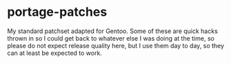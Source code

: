 # portage-patches
My standard patchset adapted for Gentoo. Some of these are quick hacks thrown in so I could get back to whatever else I was doing at the time, so please do not expect release quality here, but I use them day to day, so they can at least be expected to work.
